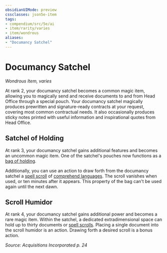 ```yaml
---
obsidianUIMode: preview
cssclasses: json5e-item
tags:
- compendium/src/5e/ai
- item/rarity/varies
- item/wondrous
aliases: 
- "Documancy Satchel"
---
```

# Documancy Satchel
*Wondrous Item, varies*  


At rank 2, your documancy satchel becomes a common magic item, allowing you to magically send and receive documents to and from Head Office through a special pouch. Your documancy satchel magically produces prewritten and signature-ready contracts at your request, covering most common contractual needs. It also occasionally produces sticky notes printed with useful information and inspirational quotes from Head Office.

## Satchel of Holding

At rank 3, your documancy satchel gains additional features and becomes an uncommon magic item. One of the satchel's pouches now functions as a [bag of holding](/Systems/5e/items/bag-of-holding.md).

Additionally, you can use an action to draw forth from the documancy satchel a [spell scroll](/Systems/5e/items/spell-scroll.md) of [comprehend languages](/Systems/5e/spells/comprehend-languages.md). The scroll vanishes when used, or ten minutes after it appears. This property of the bag can't be used again until the next dawn.

## Scroll Humidor

At rank 4, your documancy satchel gains additional power and becomes a rare magic item. Within the satchel, a dedicated extradimensional space can hold up to thirty documents or [spell scrolls](/Systems/5e/items/spell-scroll.md). Placing a single document into the scroll humidor is an action. Drawing forth a desired scroll is a bonus action.

*Source: Acquisitions Incorporated p. 24*